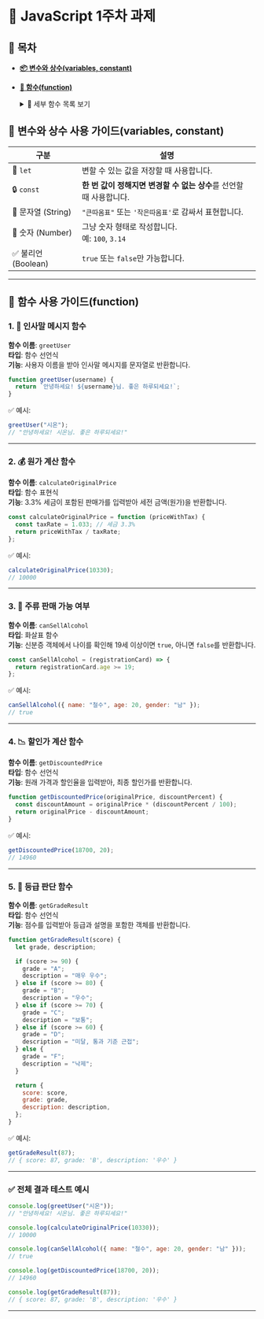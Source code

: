 # 📅 JavaScript 1주차 과제

## 📖 목차

 - [<U>**📦 변수와 상수(variables, constant)**</U>](#변수와-상수-사용-가이드variables-constant)
 - [<U>**🔁 함수(function)**</U>](#함수-사용-가이드function)
   <details>
     <summary>📌 세부 함수 목록 보기</summary>

   - [<U>greetUser (인사말 메시지)</U>](#1--인사말-메시지-함수)
   - [<U>calculateOriginalPrice (원가 계산)</U>](#2--원가-계산-함수)
   - [<U>canSellAlcohol (주류 판매 가능 여부)</U>](#3--주류-판매-가능-여부)
   - [<U>getDiscountedPrice (할인가 계산)</U>](#4--할인가-계산-함수)
   - [<U>getGradeResult (등급 판단)</U>](#5--등급-판단-함수)

   </details>

## 📘 변수와 상수 사용 가이드(variables, constant)

| 구분                | 설명                                                                |
| ------------------- | ------------------------------------------------------------------- |
| 🔁 `let`            | 변할 수 있는 값을 저장할 때 사용합니다.                             |
| 🔒 `const`          | **한 번 값이 정해지면 변경할 수 없는 상수**를 선언할 때 사용합니다. |
| 📝 문자열 (String)  | `"큰따옴표"` 또는 `'작은따옴표'`로 감싸서 표현합니다.               |
| 🔢 숫자 (Number)    | 그냥 숫자 형태로 작성합니다.<br>예: `100`, `3.14`                   |
| ✅ 불리언 (Boolean) | `true` 또는 `false`만 가능합니다.                                   |

---

## 📗 함수 사용 가이드(function)

### 1. 👋 인사말 메시지 함수

**함수 이름**: `greetUser`  
**타입**: 함수 선언식  
**기능**: 사용자 이름을 받아 인사말 메시지를 문자열로 반환합니다.

```js
function greetUser(username) {
  return `안녕하세요! ${username}님. 좋은 하루되세요!`;
}
```

✅ 예시:

```js
greetUser("시온");
// "안녕하세요! 시온님. 좋은 하루되세요!"
```

---

### 2. 💰 원가 계산 함수

**함수 이름**: `calculateOriginalPrice`  
**타입**: 함수 표현식  
**기능**: 3.3% 세금이 포함된 판매가를 입력받아 세전 금액(원가)을 반환합니다.

```js
const calculateOriginalPrice = function (priceWithTax) {
  const taxRate = 1.033; // 세금 3.3%
  return priceWithTax / taxRate;
};
```

✅ 예시:

```js
calculateOriginalPrice(10330);
// 10000
```

---

### 3. 🍺 주류 판매 가능 여부

**함수 이름**: `canSellAlcohol`  
**타입**: 화살표 함수  
**기능**: 신분증 객체에서 나이를 확인해 19세 이상이면 `true`, 아니면 `false`를 반환합니다.

```js
const canSellAlcohol = (registrationCard) => {
  return registrationCard.age >= 19;
};
```

✅ 예시:

```js
canSellAlcohol({ name: "철수", age: 20, gender: "남" });
// true
```

---

### 4. 📉 할인가 계산 함수

**함수 이름**: `getDiscountedPrice`  
**타입**: 함수 선언식  
**기능**: 원래 가격과 할인율을 입력받아, 최종 할인가를 반환합니다.

```js
function getDiscountedPrice(originalPrice, discountPercent) {
  const discountAmount = originalPrice * (discountPercent / 100);
  return originalPrice - discountAmount;
}
```

✅ 예시:

```js
getDiscountedPrice(18700, 20);
// 14960
```

---

### 5. 🏅 등급 판단 함수

**함수 이름**: `getGradeResult`  
**타입**: 함수 선언식  
**기능**: 점수를 입력받아 등급과 설명을 포함한 객체를 반환합니다.

```js
function getGradeResult(score) {
  let grade, description;

  if (score >= 90) {
    grade = "A";
    description = "매우 우수";
  } else if (score >= 80) {
    grade = "B";
    description = "우수";
  } else if (score >= 70) {
    grade = "C";
    description = "보통";
  } else if (score >= 60) {
    grade = "D";
    description = "미달, 통과 기준 근접";
  } else {
    grade = "F";
    description = "낙제";
  }

  return {
    score: score,
    grade: grade,
    description: description,
  };
}
```

✅ 예시:

```js
getGradeResult(87);
// { score: 87, grade: 'B', description: '우수' }
```

---

### ✅ 전체 결과 테스트 예시

```js
console.log(greetUser("시온"));
// "안녕하세요! 시온님. 좋은 하루되세요!"

console.log(calculateOriginalPrice(10330));
// 10000

console.log(canSellAlcohol({ name: "철수", age: 20, gender: "남" }));
// true

console.log(getDiscountedPrice(18700, 20));
// 14960

console.log(getGradeResult(87));
// { score: 87, grade: 'B', description: '우수' }
```

---
